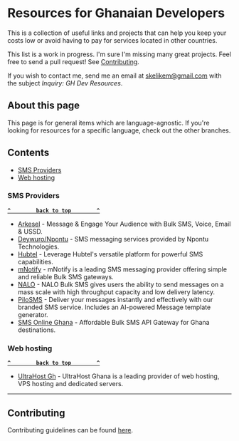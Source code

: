 # Resources for Ghanaian Developers

This is a collection of useful links and projects that can help you keep your costs low or avoid having to pay for services located in other countries.

This list is a work in progress. I'm sure I'm missing many great projects. Feel free to send a pull request! See [Contributing](#contributing).

If you wish to contact me, send me an email at [skelikem@gmail.com](mailto:skelikem@gmail.com) with the subject *Inquiry: GH Dev Resources*.

## About this page

This page is for general items which are language-agnostic. If you're looking for resources for a specific language, check out the other branches.

## Contents

- [SMS Providers](#sms-providers)
- [Web hosting](#web-hosting)

### SMS Providers

**[`^        back to top        ^`](#contents)**

- [Arkesel](https://www.arkesel.com/) - Message & Engage Your Audience with Bulk SMS, Voice, Email & USSD.
- [Deywuro/Npontu](https://www.deywuro.com/) - SMS messaging services provided by Npontu Technologies.
- [Hubtel](https://developers.hubtel.com/) - Leverage Hubtel's versatile platform for powerful SMS capabilities.
- [mNotify](https://mnotify.com/#bms) - mNotify is a leading SMS messaging provider offering simple and reliable Bulk SMS gateways.
- [NALO](https://www.nalosolutions.com/bulk-sms-ghana/) - NALO Bulk SMS gives users the ability to send messages on a mass scale with high throughput capacity and low delivery latency.
- [PiloSMS](https://pilosms.com) - Deliver your messages instantly and effectively with our branded SMS service. Includes an AI-powered Message template generator.
- [SMS Online Ghana](https://www.smsonlinegh.com/) - Affordable Bulk SMS API Gateway for Ghana destinations.

### Web hosting

**[`^        back to top        ^`](#contents)**

- [UltraHost Gh](https://ultrahostghana.com/) - UltraHost Ghana is a leading provider of web hosting, VPS hosting and dedicated servers.

--------------------

## Contributing

Contributing guidelines can be found [here](https://github.com/eskayamadeus/gh-dev-resources/blob/master/CONTRIBUTE.md).
